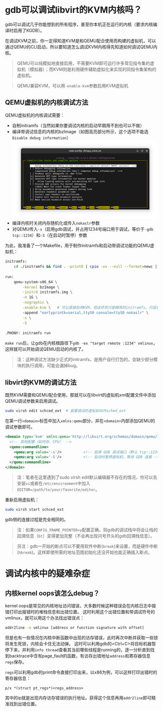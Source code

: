 # gdb可以调试libvirt的KVM内核吗？

gdb可以调试几乎你能想到的所有程序，甚至你本机正在运行的内核（要求内核编译时启用了KGDB）。

在调试KVM之前，你一定得知道KVM是和QEMU配合使用而构建的虚拟机，可以通过QEMU的CLI启动，所以要知道怎么调试KVM内核得先知道如何调试QEMU内核。

> QEMU可以纯模拟地直接启用，不需要KVM即可运行许多常见指令集的虚拟机（模拟器）；而KVM则是利用硬件辅助虚拟化来实现的同指令集架构的虚拟机。

> QEMU兼容KVM，可以用`-enable-kvm`参数启用KVM虚拟机

## QEMU虚拟机的内核调试方法

QEMU虚拟机的内核调试需要：

- 自制initramfs（当然如果你要调试内核的启动早期用不到也可以不做）
- 编译带调试信息的内核的bzImage（如图高亮部分所示，这个选项不能选`Disable debug information`）
  ![基本调试信息](../pic/KVM/1.png)
- 编译内核时关闭内存随机化或传入`nokaslr`参数
- 对QEMU传入`-s`（启用gdb调试，并占用1234号端口用于调试，等价于`-gdb tcp::1234`）和`-S`（在启动时暂停）参数

为此，我准备了一个Makefile，用于制作initramfs和启动带调试功能的QEMU虚拟机：

```bash
initramfs:
	cd ./initramfs && find . -print0 | cpio -ov --null --format=newc | gzip -9 > ../initramfs.img

run:
	qemu-system-x86_64 \
		-kernel bzImage \
		-initrd initramfs.img \
		-m 1G \
		-nographic \
		-enable-kvm \	# 可以直接启用KVM，但这终究只是精简的initramfs，只适合调试启动时的代码
		-append "earlyprintk=serial,ttyS0 console=ttyS0 nokaslr" \
		-s \
		-S

.PHONY: initramfs run
```

`make run`后，让gdb在内核根路径下`gdb -ex "target remote :1234" vmlinux`，这样就可以开始调试QEMU启动的内核了。

> 注：这种调试方法缺少正式的initramfs，是用户自行打包的，会缺少部分模块的执行调用，可能会漏掉bug。

## libvirt的KVM的调试方法

既然KVM需要和QEMU配合使用，那就可以在libvirt的虚拟机xml配置文件中添加QEMU调试参数来启用调试。

```bash
sudo virsh edit schced_ext	# 我要调试的虚拟机叫作sched_ext
```

在第一行`<domain>`标签中加入`xmlns:qemu`部分，并在`<domain>`内部添加QEMU的调试参数即可。

```xml
<domain type='kvm' xmlns:qemu='http://libvirt.org/schemas/domain/qemu/1.0'>
  <!-- 其他配置（如内存、CPU） -->
  <qemu:commandline>
    <qemu:arg value='-s'/>          <!-- 启用 GDB 调试端口（默认 tcp::1234） -->
    <qemu:arg value='-S'/>          <!-- 启动时暂停虚拟机，等待 GDB 连接 -->
  </qemu:commandline>
</domain>
```

> 注：笔者在这里遇到了sudo virsh edit默认编辑器不存在的情况，你可以去安装`vi`或者在`/etc/environment`中加入`EDITOR=/path/to/your/favorite/editor`。

重新启用虚拟机：

```bash
sudo virsh start schced_ext
```

gdb侧的连接过程是完全相同的。

> 注：如果`CONFIG_FRAME_POINTER=y`配置正确，则gdb的调试栈中将会让栈的回溯信息（`bt`）变得更加完整（不会再出现问号开头的gdb回溯栈信息）。

> 另注：gdb一开始的断点可以不要用软件中断(`break`)来设置，而是硬件中断(`hbreak`)。这样即使所需的地址范围初始化还没开始也能正确插入断点。

# 调试内核中的疑难杂症

## 内核kernel oops该怎么debug？

kernel oops是常见的内核地址访问错误，大多数时候这种错误会在内核日志中报错打印出报错时的堆栈信息和出错位置。
这时利用这个出错位置和带调试符号的vmlinux，就可以用这个办法找出错误点：

```bash
addr2line -e vmlinux [address or function signature with offset]
```

但是也有一些情况在内核中断函数中出现的访存错误，此时再次中断并获取一些锁将发生死锁，内核会卡住无法动弹。
这时可以利用gdb的<Ctrl+C>将目标机器暂停下来，并利用`info thread`查看其当前哪些线程是running的，逐一分析直到找到backtrace中含有page_fault的函数，有访存出错地址`address`和寄存器信息`regs`保存。

`regs`可以利用gdb的print命令直接打印出来，以x86为例，可以这样打印出错时的寄存器信息：
```gdb
p/x *(struct pt_regs*)<regs_address>
```

其中的ip就是出现内存访存错误的执行地址。获得这个信息再用`addr2line`即可精准找到出错位置。
